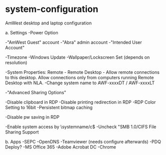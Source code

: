 # system-configuration
AmWest desktop and laptop configuration


<General Req. Spec.>
  a. Settings
  -Power Option
  
  -"AmWest Guest" account
  -"Abra" admin account
  -"Intended User Account"
  
  -Timezone
  -Windows Update
  -Wallpaper/Lockscreen Set (depends on resolution)
  
  -System Properties: Remote - Remote Desktop - Allow remote connections to this desktop.
                                                Allow connections only from computers running Remote Desktop with NLA.
  -Change system name to AWF-xxxxDT / AWF-xxxxLT
  
  -"Advanced Sharing Options"
  
  -Disable clipboard in RDP
  -Disable printing redirection in RDP
  -RDP Color Setting to 16bit
  -Persistent bitmap caching
  
  -Disable pw saving in RDP
  
  -Enable system access by \\systemname/c$
  -Uncheck "SMB 1.0/CIFS File Sharing Support
  
  b. Apps
  -SEPC
  -OpenDNS
  -Teamviewer (needs configure afterwards)
  -PDQ Deploy?
  -MS Office 365
  -Adobe Acrobat DC
  -Chrome
  
  







